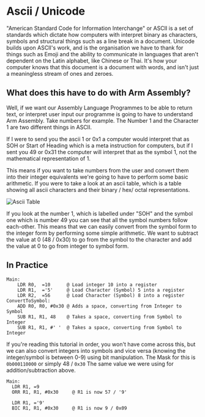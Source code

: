 # Ascii / Unicode

"American Standard Code for Information Interchange" or ASCII is a set of standards which dictate how computers with interpret binary as characters, symbols and structural things such as a line break in a document. Unicode builds upon ASCII's work, and is the organisation we have to thank for things such as Emoji and the ability to communicate in languages that aren't dependent on the Latin alphabet, like Chinese or Thai. It's how your computer knows that this document is a document with words, and isn't just a meaningless stream of ones and zeroes. 

## What does this have to do with Arm Assembly?

Well, if we want our Assembly Language Programmes to be able to return text, or interpret user input our programme is going to have to understand Arm Assembly. Take numbers for example. The Number 1 and the Character 1 are two different things in ASCII. 

If I were to send you the ascii 1 or 0x1 a computer would interpret that as SOH or Start of Heading which is a meta instruction for computers, but if I sent you 49 or 0x31 the computer will interpret that as the symbol 1, not the mathematical representation of 1. 

This means if you want to take numbers from the user and convert them into their integer equivalents we're going to have to perform some basic arithmetic. If you were to take a look at an ascii table, which is a table showing all ascii characters and their binary / hex/ octal representations.  

![Ascii Table](https://cdn.paradaux.io/img/9zxcp.png)

If you look at the number 1, which is labelled under "SOH" and the symbol one which is number 49 you can see that all the symbol numbers follow each-other. This means that we can easily convert from the symbol form to the integer form by performing some simple arithmetic. We want to subtract the value at 0 (48 / 0x30) to go from the symbol to the character and add the value at 0 to go from integer to symbol form.

## In Practice

```assembly
Main:
	LDR R0,  =10      @ Load integer 10 into a register
	LDR R1,  ='5'     @ Load Character (Symbol) 5 into a register
	LDR R2,  =56      @ Load Character (Symbol) 8 into a register
ConvertToSymbol:
	ADD R0, R0, #0x30 @ Adds a space, converting from Integer to Symbol
	SUB R1, R1, 48    @ Takes a space, converting from Symbol to Integer
	SUB R1, R1, #' '  @ Takes a space, converting from Symbol to Integer
```

If you're reading this tutorial in order, you won't have come across this, but we can also convert integers into symbols and vice versa (knowing the integer/symbol is between 0-9) using bit manipulation. The Mask for this is `0b000110000` or simply 48 / `0x30` The same value we were using for addition/subtraction above. 

```assembly
Main: 
  LDR R1, =9
  ORR R1, R1, #0x30 	@ R1 is now 57 / '9'
  
  LDR R1, ='9'
  BIC R1, R1, #0x30 	@ R1 is now 9 / 0x09
```

